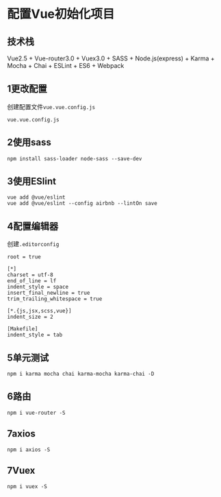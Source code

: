 # 配置Vue初始化项目

## 技术栈
Vue2.5 + Vue-router3.0 + Vuex3.0 + SASS + Node.js(express) + Karma + Mocha + Chai + ESLint + ES6 + Webpack

## 1更改配置
创建配置文件`vue.vue.config.js`
```
vue.vue.config.js
```
## 2使用sass
```
npm install sass-loader node-sass --save-dev
```

## 3使用ESlint
```
vue add @vue/eslint
vue add @vue/eslint --config airbnb --lintOn save
```
## 4配置编辑器
创建`.editorconfig`
```
root = true

[*]
charset = utf-8
end_of_line = lf
indent_style = space
insert_final_newline = true
trim_trailing_whitespace = true

[*.{js,jsx,scss,vue}]
indent_size = 2

[Makefile]
indent_style = tab

```

## 5单元测试
```
npm i karma mocha chai karma-mocha karma-chai -D
```

## 6路由
```
npm i vue-router -S
```

## 7axios
```
npm i axios -S
```

## 7Vuex
```
npm i vuex -S
```
